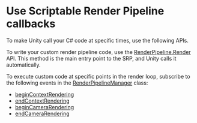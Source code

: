 # Use Scriptable Render Pipeline callbacks

To make Unity call your C# code at specific times, use the following APIs.

To write your custom render pipeline code, use the [RenderPipeline.Render](https://docs.unity3d.com/6000.1/Documentation/ScriptReference/Rendering.RenderPipeline.Render.html) API. This method is the main entry point to the SRP, and Unity calls it automatically.

To execute custom code at specific points in the render loop, subscribe to the following events in the [RenderPipelineManager](xref:UnityEngine.Rendering.RenderPipelineManager) class:

* [beginContextRendering](https://docs.unity3d.com/6000.1/Documentation/ScriptReference/Rendering.RenderPipelineManager-beginContextRendering.html)
* [endContextRendering](https://docs.unity3d.com/6000.1/Documentation/ScriptReference/Rendering.RenderPipelineManager-endContextRendering.html)
* [beginCameraRendering](https://docs.unity3d.com/6000.1/Documentation/ScriptReference/Rendering.RenderPipelineManager-beginCameraRendering.html)
* [endCameraRendering](https://docs.unity3d.com/6000.1/Documentation/ScriptReference/Rendering.RenderPipelineManager-endCameraRendering.html)
